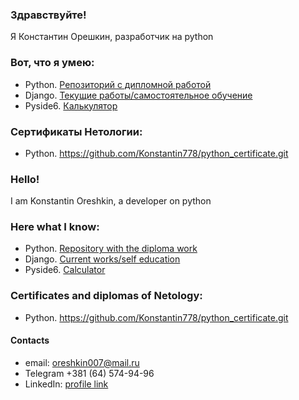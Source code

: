 ### Здравствуйте!

Я Константин Орешкин, разработчик на python

### Вот, что я умею:

* Python. [Репозиторий с дипломной работой](https://github.com/Konstantin778/vkinder_bot.git)
* Django. [Текущие работы/самостоятельное обучение](https://github.com/Konstantin778/django_homework.git)
* Pyside6. [Калькулятор](https://github.com/Konstantin778/qt_calculator.git)

### Сертификаты Нетологии:

* Python. https://github.com/Konstantin778/python_certificate.git


### Hello!

I am Konstantin Oreshkin, a developer on python

### Here what I know:

* Python. [Repository with the diploma work](https://github.com/Konstantin778/vkinder_bot.git)
* Django. [Current works/self education](https://github.com/Konstantin778/django_homework.git)
* Pyside6. [Calculator](https://github.com/Konstantin778/qt_calculator.git)

### Certificates and diplomas of Netology:

* Python. https://github.com/Konstantin778/python_certificate.git

#### Contacts
* email: oreshkin007@mail.ru
* Telegram +381 (64) 574-94-96
* LinkedIn: [profile link](https://www.linkedin.com/in/koss778/)
